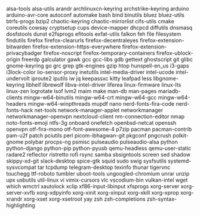 alsa-tools
alsa-utils
arandr
archlinuxcn-keyring
archstrike-keyring
arduino
arduino-avr-core
autoconf
automake
bash
bind
binutils
bluez
bluez-utils
btrfs-progs
bzip2
chaotic-keyring
chaotic-mirrorlist
cifs-utils
cmake
coreutils
cowsay
cryptsetup
cups
device-mapper
dhcpcd
diffutils
dnsmasq
dosfstools
dunst
e2fsprogs
efitools
exfat-utils
falkon
feh
file
filesystem
findutils
firefox
firefox-clearurls
firefox-decentraleyes
firefox-extension-bitwarden
firefox-extension-https-everywhere
firefox-extension-privacybadger
firefox-noscript
firefox-temporary-containers
firefox-ublock-origin
freerdp
galculator
gawk
gcc
gcc-libs
gdb
gettext
ghostscript
git
glibc
gnome-keyring
go
grc
grep
gtk-engines
gzip
htop
hunspell-en_us
i3-gaps
i3lock-color
iio-sensor-proxy
inetutils
intel-media-driver
intel-ucode
intel-undervolt
iproute2
iputils
iw
jq
keepassxc
kitty
leafpad
less
libgnome-keyring
libheif
librewolf
libva-intel-driver
liferea
linux-firmware
linux-lts
linux-zen
logrotate
lsof
lvm2
maim
make
man-db
man-pages
mariadb-clients
mingw-w64-binutils
mingw-w64-crt
mingw-w64-gcc
mingw-w64-headers
mingw-w64-winpthreads
mupdf
nano
nerd-fonts-fira-code
nerd-fonts-hack
net-tools
network-manager-applet
networkmanager
networkmanager-openvpn
nextcloud-client
nm-connection-editor
nmap
noto-fonts-emoji
ntfs-3g
onboard
onefetch
openbsd-netcat
openssh
openvpn
otf-fira-mono
otf-font-awesome-4
p7zip
pacman
pacman-contrib
pam-u2f
patch
pciutils
perl
picom-ibhagwan-git
pkgconf
pngcrush
polkit-gnome
polybar
procps-ng
psmisc
pulseaudio
pulseaudio-alsa
python
python-django
python-pip
python-pyusb
qemu-headless
qemu-user-static
radare2
reflector
ristretto
rofi
rsync
samba
sbsigntools
screen
sed
shadow
skippy-xd-git
slack-desktop
spice-gtk
squid
sudo
swig
sysfsutils
systemd-sysvcompat
tar
tcpdump
telegram-desktop
texinfo
thunar
tigervnc
touchegg
ttf-roboto
tumbler
uboot-tools
ungoogled-chromium
unrar
unzip
upx
usbutils
util-linux
vi
vimix-cursors
vlc
vscodium-bin
vulkan-intel
wget
which
wmctrl
xautolock
xclip
xf86-input-libinput
xfsprogs
xorg-server
xorg-server-xvfb
xorg-xdpyinfo
xorg-xinit
xorg-xinput
xorg-xkill
xorg-xprop
xorg-xrandr
xorg-xset
xorg-xsetroot
yay
zsh
zsh-completions
zsh-syntax-highlighting
